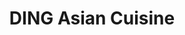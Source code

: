 ---
layout: place
title: "DING Asian Cuisine"
permalink: /florida/riverview/ding-asian-cuisine.html
stateAbbr: FL
stateName: Florida
cityName: Riverview
place_id: ChIJRXpt7Z7RwogRPK18vve2X7k
photos:
  - name: >-
      places/ChIJRXpt7Z7RwogRPK18vve2X7k/photos/AUy1YQ2aQKBK4J7TkZDL1_3RQHUKdgBN4pg_6GCeb3XiSqy3kaUEBRqvze1uNzNG-fD1TLG580qnb1PXHvLHFNGef6umkPm0JVU1W2b3a-jfKknAVekOnbJrayEV5NrLgabPh_wV8ljxi0C8GqsT6DXU9q7zel2OIxbTUD4j5YTxjNd2LApO_rZyZu1SMg3gVaz6ueYKTwXbJ-fYpmMnw7xpQa1BO59nnUr1Aurbe8ny-GXB9yhFJFNaGMNXEpwfD_E_yMcU1tSdQa0a0xrL_olOqDRBhfhgcnE7YrRjf2xRLx7PVpD98_PpSmS3c9DabqR7QRYbaleyq-3cnJI4ZtA_c0ufilJ5uxYM4Jb223PEo6Xj9rlm0sPiV8fx7j23N9BcmCIFtHfWg6yQV3lgAkUpJt_RNKg7b88rYhCWR1HyUUVzFsVw
    widthPx: 4032
    heightPx: 3024
    authorAttributions:
      - displayName: Keila Camejo
        uri: https://maps.google.com/maps/contrib/107738665059376843740
        photoUri: >-
          https://lh3.googleusercontent.com/a-/ALV-UjU1Y-yh5-sX5J6Ceug00YQNKbyPPLObzaaQC07dDczt3vi6VgO-VA=s100-p-k-no-mo
    flagContentUri: >-
      https://www.google.com/local/imagery/report/?cb_client=maps_api_places.places_api&image_key=!1e10!2sCIHM0ogKEICAgIDTrob0tQE&hl=en-US
    googleMapsUri: >-
      https://www.google.com/maps/place//data=!3m4!1e2!3m2!1sCIHM0ogKEICAgIDTrob0tQE!2e10!4m2!3m1!1s0x88c2d19eed6d7a45:0xb95fb6f7be7cad3c
  - name: >-
      places/ChIJRXpt7Z7RwogRPK18vve2X7k/photos/AUy1YQ0RfylKSp6FqQg8IjiaXjdGVoclmvwPovsH1T9xLAavbeb_qGsCntqp4HMS-0sNxqxjgzFvtRy-S36PIGaaAy8y6XK00DiW9cCzdc0Tf4IqF7F3Aj-taLnbE_vd2l-va2Rj5k75cXjEM80sO63XD865F1HMz8q_C7GoeSM_E8TJYWb2ox_doQlSsYt67IjIOVfDmyekFKKiuKsMPuvjjqzsY61wcVM7a-tXtx5ye2ZRjDg4yw1jn4Fo2q8z5mHZOoQFSIkvAwrBXjn7fPLhJtE880cSGM0-5-hb_cnO-8LEVMywf27oXDoN5Kp4n08R1X4lydHZbyi4Cz7BXDyjI44anc-Af8EUuIoDRdJoGx63ai6NuTZi9rf61Fbl6vCWboucVAwhr8puz1X3sAKD9qNg8rlQpk44IhsdgGxuyQRvmw
    widthPx: 2484
    heightPx: 2792
    authorAttributions:
      - displayName: CJ vazquez
        uri: https://maps.google.com/maps/contrib/101658182427496355690
        photoUri: >-
          https://lh3.googleusercontent.com/a/ACg8ocL4FerRKlj9ETrBdwmizTGifZGA70zWenCmLtul-z4DZ4drWQ=s100-p-k-no-mo
    flagContentUri: >-
      https://www.google.com/local/imagery/report/?cb_client=maps_api_places.places_api&image_key=!1e10!2sCIHM0ogKEICAgID226KMVQ&hl=en-US
    googleMapsUri: >-
      https://www.google.com/maps/place//data=!3m4!1e2!3m2!1sCIHM0ogKEICAgID226KMVQ!2e10!4m2!3m1!1s0x88c2d19eed6d7a45:0xb95fb6f7be7cad3c
  - name: >-
      places/ChIJRXpt7Z7RwogRPK18vve2X7k/photos/AUy1YQ1DzvqRephjupDVfCYiOJklDf0kmq9zeCXQaUJtSzlYaURhVTjrl7tshoM75uVM9LaR4vYd_EYdihGnzPMlSxC8TWOMCvKpQ3oWSkZUmNv0SUUKtVQAQDumCPOrS8aOZC589YU1TgdyOBNUAJ_m5dvEpmZBMuaSLKmv0gREPYNoYZpwfqxwGW6BCBHiniOLb5ToujxL5LSAzWsirnth_RW1YZZwuJ8OoOWJ3fHZWg9FGrabaxdabgv7C617AI4uAv4-4tW44_voGVHvE_tG4NmvulivhibiCU2ru3ILAXDHOU3-KhoDepgR8QmP4XwNQEEXq99wx1Ca0hj2oFyJw3U2YR47BHXUdgtUiKwWiZdHvqZMrE3bq4KRKKcPvluDfO3TC4OB64EmIe9XhacQmXFsQT40EFF7wsWc7Q8Vbpie2w
    widthPx: 1080
    heightPx: 1317
    authorAttributions:
      - displayName: Rudy Wyatt
        uri: https://maps.google.com/maps/contrib/108764207705354315613
        photoUri: >-
          https://lh3.googleusercontent.com/a-/ALV-UjUjMbujVIn2IC9rE3cqmblFIsnQ3jzlYOclM5fs1r3ZK-HBQ6g=s100-p-k-no-mo
    flagContentUri: >-
      https://www.google.com/local/imagery/report/?cb_client=maps_api_places.places_api&image_key=!1e10!2sCIHM0ogKEICAgICG0M2wJA&hl=en-US
    googleMapsUri: >-
      https://www.google.com/maps/place//data=!3m4!1e2!3m2!1sCIHM0ogKEICAgICG0M2wJA!2e10!4m2!3m1!1s0x88c2d19eed6d7a45:0xb95fb6f7be7cad3c
  - name: >-
      places/ChIJRXpt7Z7RwogRPK18vve2X7k/photos/AUy1YQ078Kb5CqsBFcUwINGR_5sYFU72DxdLmt8Mk30h2SKaeL0xXy0uMY0ZmnJZrJSW6hcWHzqeua99Wcv9Ib3yvy2YpcRCouiWDGQFkNiwcv9OiAhtIbOV5kjpxHZOLAJpwmqpo3UKWwb9ouMlN82DhqnF0-JTRyBSBm0iT4rh2o_SGlt-OvviCAoWsibPJJ14-J8P9GbI12G7hvBnVfagOsAROYiQy5DjsOiEQFJ7dBxIWEuTVRutiGcodljM0TsCZMJHZ4gQLIRiXqjHwcNsoOzPv59EoNFcxyc8kP4gnPZdXds5HNrLxxBTy-gnrwDvMv3NND_9wPOMBAlFvzci1z87_il6I6zvFnZJM5w7BHe4aQ2ipX8Qu531lJrVoBForf52r9J2VGJPVKR48RrGxtos1f9UfDF5fAmZz-fPECg
    widthPx: 3024
    heightPx: 4032
    authorAttributions:
      - displayName: Rigoberto Cabrera
        uri: https://maps.google.com/maps/contrib/103742837051234124626
        photoUri: >-
          https://lh3.googleusercontent.com/a-/ALV-UjWvf_aqLTpCdNazKH4Dc05pdlgm-91pc80KZKg8qH5-RJMqqXyU=s100-p-k-no-mo
    flagContentUri: >-
      https://www.google.com/local/imagery/report/?cb_client=maps_api_places.places_api&image_key=!1e10!2sCIHM0ogKEICAgMDg-dmWHQ&hl=en-US
    googleMapsUri: >-
      https://www.google.com/maps/place//data=!3m4!1e2!3m2!1sCIHM0ogKEICAgMDg-dmWHQ!2e10!4m2!3m1!1s0x88c2d19eed6d7a45:0xb95fb6f7be7cad3c
  - name: >-
      places/ChIJRXpt7Z7RwogRPK18vve2X7k/photos/AUy1YQ0UCeIuGzyc8iMaPnwnfoqMaagc5QI-Nm5NMvAPCCStcHZE39PdUAg6voRpR5tUg3g1hzgCjTb3EeLjyFundKDAnSiAhd2PXUy8OIbc2-Z7fAsqcEU2XmZTraG_TzWojCeLlTNHBWlWLhgM6ZfbUf6giTS-odli94vMw_FZexPIEn1G28UEnmmZs1SEx4MfCbQ0lDVr4Ra30I_mGNTFFubnszgbyYdKtGSbFYQoNw29xLRJEmgaWkFpaetrWc7k66aa_cRjpNRlBZERAL1nwUgYXoAxlqYXq77uoEsLfgjMh8F8-V7ZIDE7ypYsvowBlKRxo938YmIODM786_ojnDORTsEIQy1kfatALCq_Ad01NbBVI3XRWX9LiA3p4-lwNYxDk938pXPK67DIPR7G4UsB4uTnYYDCXM2oo1zTIKyPYA
    widthPx: 4800
    heightPx: 3600
    authorAttributions:
      - displayName: Anderson Almonte
        uri: https://maps.google.com/maps/contrib/101163185033419648520
        photoUri: >-
          https://lh3.googleusercontent.com/a-/ALV-UjUaQHeZR0mO3ExGz-yQ2bSWl-U0-ZIrzugpYkRK8iB8N9lIovfk=s100-p-k-no-mo
    flagContentUri: >-
      https://www.google.com/local/imagery/report/?cb_client=maps_api_places.places_api&image_key=!1e10!2sCIHM0ogKEICAgIDb2tfAKg&hl=en-US
    googleMapsUri: >-
      https://www.google.com/maps/place//data=!3m4!1e2!3m2!1sCIHM0ogKEICAgIDb2tfAKg!2e10!4m2!3m1!1s0x88c2d19eed6d7a45:0xb95fb6f7be7cad3c
  - name: >-
      places/ChIJRXpt7Z7RwogRPK18vve2X7k/photos/AUy1YQ0IUj_kKMWb_yv6p3WKbpJ4OgZgQFZ_0PQf4ZSh0jgGSUycTYzST94uWMLZGaHnWPAeacZZvg_DHqzhdepjFwpM3EoADCrwywvevz5-b2Yz322a0v_0qygQseLAsWNSncBGoIGCOUHiN3NkvImQ2auPqOxly3MxYS2JZSpfxT5gajB5PCt-8BVKHR6ufYb61yXN5TM1l-05s27RSV0euguXtJp8AKg8pGvotCKWeEYZj-nHXtdkin59mhgJ9qJwTdNAGiTwKmB9idJZ_zJ9bcnjZ4u7yF0Smcgy7wnEex3TAdoYrslFnIuAZ5SCoY9QXajzFguzSYWsnJjL6ehK84xRLrN0aNOvZ-J9Tb-pR9TRtPeM55c_gR6HqnB_n2-rqY1hf5L6pqNGI2iUhd3cTtZTTyNIAFIoSIVTA7y2N8rL3g
    widthPx: 3600
    heightPx: 4800
    authorAttributions:
      - displayName: Keila Camejo
        uri: https://maps.google.com/maps/contrib/107738665059376843740
        photoUri: >-
          https://lh3.googleusercontent.com/a-/ALV-UjU1Y-yh5-sX5J6Ceug00YQNKbyPPLObzaaQC07dDczt3vi6VgO-VA=s100-p-k-no-mo
    flagContentUri: >-
      https://www.google.com/local/imagery/report/?cb_client=maps_api_places.places_api&image_key=!1e10!2sCIHM0ogKEICAgIDTrob0NQ&hl=en-US
    googleMapsUri: >-
      https://www.google.com/maps/place//data=!3m4!1e2!3m2!1sCIHM0ogKEICAgIDTrob0NQ!2e10!4m2!3m1!1s0x88c2d19eed6d7a45:0xb95fb6f7be7cad3c
  - name: >-
      places/ChIJRXpt7Z7RwogRPK18vve2X7k/photos/AUy1YQ0JcQbA_9ADp7_r2VeZKGS5oM1iuCQCdDDxpAH2MNRcOt2tvMSFpylldX-JSnP8Bucv8z4VmYSYagYNsZm2myNnXfCfqL4TXqrQm8xsx85ty-0PZLEJN5LYxawbfJc_4RzJqjKKicLzw5stTD1C2-XQ7b9BjAm3vTBR1sjg0Am2J_TQF4M5KcGTS7qYtI5EbzrLSh2US4GVmx3kZIANVw9LOmsdyiVKw6-0gkNNnelCOAC-X5H8wc9QXLkqjPz9gUxBBqElVhfhCONRFA9EmFLVjjU6-UBA5CKQC73lCMHEpKGpPy1WdcWP6mhwUQuMl1YovyGFCvfECdWvwspQjvjnKw7LXsWD7QdSYYJFYdJgKmUQrBR2ma-WUx2vJVLIpEUbTILwhSATz_V3k17z4fFvMr80PopUQ9Ogthk5CkuxkQ
    widthPx: 4032
    heightPx: 3024
    authorAttributions:
      - displayName: maryroselol
        uri: https://maps.google.com/maps/contrib/118086412629711364471
        photoUri: >-
          https://lh3.googleusercontent.com/a/ACg8ocKjDfHAJk5MRKXkZqT0zxOvlxWFivVaINObhjzaA7d-ShG8DQ=s100-p-k-no-mo
    flagContentUri: >-
      https://www.google.com/local/imagery/report/?cb_client=maps_api_places.places_api&image_key=!1e10!2sCIHM0ogKEICAgID-q9aaQA&hl=en-US
    googleMapsUri: >-
      https://www.google.com/maps/place//data=!3m4!1e2!3m2!1sCIHM0ogKEICAgID-q9aaQA!2e10!4m2!3m1!1s0x88c2d19eed6d7a45:0xb95fb6f7be7cad3c
  - name: >-
      places/ChIJRXpt7Z7RwogRPK18vve2X7k/photos/AUy1YQ0SaysPPd2ckKuoqrwiGCRnHrpz2jad8wmEpGm4vM38PyzWTbIu3qT4yjkAMhry3mU-UDbSZRN5XBRvVPMcsI76EhRX5BOdqcBUqNsxaZ-029Z6En6ZELhhpuvWhT7xqA7y_qaser2qqQw5R7CURNXWWwN_jVFNWo6a5K5yl3YK1mwknqXm2Ohi0O408PW6E7FlyN-_0GDgPqswBLDISQRWZZHSWmexUNxdIcAl_BtZXctiUQer1eoZdg74ndaqKJYCbx9UCX9JLElrieO3Cqt9Ooor3oPkosIC8JjjzpWraA0473Jrkt4SqbZK_GCFuYMQIb5myVhva8g8FWvyGRkk5QvUGdu2i7ceGr_bXHEhhG9Wz5mRSX1NJmY02teAcx2CJXhAthTz5iWu1VLxx3b3eEdl8Lm9Fpn5ig5Jg7IsVedM
    widthPx: 3024
    heightPx: 4032
    authorAttributions:
      - displayName: Rose M
        uri: https://maps.google.com/maps/contrib/102154181077337284666
        photoUri: >-
          https://lh3.googleusercontent.com/a-/ALV-UjXtF3rZ1ChYUfx5yNAIWi-XMBNHgnaMeYPf_uZzb8sLpgdCwpc_=s100-p-k-no-mo
    flagContentUri: >-
      https://www.google.com/local/imagery/report/?cb_client=maps_api_places.places_api&image_key=!1e10!2sCIHM0ogKEICAgIDvwaH67wE&hl=en-US
    googleMapsUri: >-
      https://www.google.com/maps/place//data=!3m4!1e2!3m2!1sCIHM0ogKEICAgIDvwaH67wE!2e10!4m2!3m1!1s0x88c2d19eed6d7a45:0xb95fb6f7be7cad3c
  - name: >-
      places/ChIJRXpt7Z7RwogRPK18vve2X7k/photos/AUy1YQ1TA_Ar2hq_6TVb8VnKv6paoC7R1Uzj0vZgKbEKLNIUxbBBJR5adNmImapudkTBSpHGARml83j6anUtPfERDsr82oyor_LsqPoM20CRMBA1TRP5oAo_2iZ3gwnYE63BWOjOt77pApnxCeH_WtjNLo44kdff-STJGYZabs7TixOM5ag8Q6buMi4HbghrF8ZNjNAzo_f8g8n385oeyo8RPllRWL5kPFXoIeVkIIQ77_TX8h_2O58t8WoHw4NlM0dQn8RDwpX3Hzu8qYi34evpXd2UyziL7MQGb0JdqB56aZhOLWw-PDKpMTrqfrRAqDVMtfYMaaAj8hBntPpRbNI5OVTX5j5jVhk0lRNhK4vaFVEZ2DihUISw2ZVeEsnojZH-8QyCqExtIsy7frVDJi3FmUuF8ZiycHFbNq5JNi3bqlILVZq2
    widthPx: 3000
    heightPx: 4000
    authorAttributions:
      - displayName: Kiera Matthews
        uri: https://maps.google.com/maps/contrib/117632892890581232463
        photoUri: >-
          https://lh3.googleusercontent.com/a-/ALV-UjUV9HUbxLZLFs3UPPwu22fdTn_65Mtj6hYYIACSqvnO3I6lZQg=s100-p-k-no-mo
    flagContentUri: >-
      https://www.google.com/local/imagery/report/?cb_client=maps_api_places.places_api&image_key=!1e10!2sCIHM0ogKEICAgICzvN2WzQE&hl=en-US
    googleMapsUri: >-
      https://www.google.com/maps/place//data=!3m4!1e2!3m2!1sCIHM0ogKEICAgICzvN2WzQE!2e10!4m2!3m1!1s0x88c2d19eed6d7a45:0xb95fb6f7be7cad3c
  - name: >-
      places/ChIJRXpt7Z7RwogRPK18vve2X7k/photos/AUy1YQ12J1uReVdn3m0xD7ki4YL549cEyDJiXx9X5VaxRqQPokk6dhc1SD-zS-sQeD8XnWbD5VzkJkLPS5GoUpIwG1DQvePfbKqaBXJxapzuXXRn5vIyWT0T2M-LFcf34j8xexoBtwdxUROe9KogDedjuq72yq0AIE151QoyiD8iKFvxNMfHLzvbN9NR0-J3F7ieV95ZAvOIPX7e4s0gWOx2ZbbFFXCX62x04jovR77iaCe93vTMW64sLy1UM3ph7sV4GokQGMNPgBjitGLL7NPvkMwmWS8DpPABRmPDLiphX4jqpa3EuXZxNWq5NxXVNW2vr5HMZ56ICblKDhL8ODdaeHIgDAN6RcStJkAJvBU5miOv_o8ODLOrihLSBufnRDJ-HhJUTj6xfMMhDiJuQakDA9rpFgc0m36d_oV2FEe3Q1o
    widthPx: 4032
    heightPx: 3024
    authorAttributions:
      - displayName: Dr. Nicole
        uri: https://maps.google.com/maps/contrib/107937891831347197719
        photoUri: >-
          https://lh3.googleusercontent.com/a-/ALV-UjXR0pCwhwDgAgr4JUEH50_AlynaKOiDurc0KG6IK9h5HHEnFkjY=s100-p-k-no-mo
    flagContentUri: >-
      https://www.google.com/local/imagery/report/?cb_client=maps_api_places.places_api&image_key=!1e10!2sCIHM0ogKEICAgIC6nNiCOA&hl=en-US
    googleMapsUri: >-
      https://www.google.com/maps/place//data=!3m4!1e2!3m2!1sCIHM0ogKEICAgIC6nNiCOA!2e10!4m2!3m1!1s0x88c2d19eed6d7a45:0xb95fb6f7be7cad3c
address: 11244 Boyette Rd, Riverview, FL 33569, USA
street: 11244 Boyette Rd
city: Riverview
state: FL
zip: '33569'
country: USA
neighborhood: null
latitude: '27.854690'
longitude: '-82.316336'
accessibility_options:
  wheelchairAccessibleParking: true
  wheelchairAccessibleEntrance: true
  wheelchairAccessibleRestroom: true
  wheelchairAccessibleSeating: true
business_status: OPERATIONAL
name: DING Asian Cuisine
google_maps_links:
  directionsUri: >-
    https://www.google.com/maps/dir//''/data=!4m7!4m6!1m1!4e2!1m2!1m1!1s0x88c2d19eed6d7a45:0xb95fb6f7be7cad3c!3e0
  placeUri: https://maps.google.com/?cid=13357596194973199676
  writeAReviewUri: >-
    https://www.google.com/maps/place//data=!4m3!3m2!1s0x88c2d19eed6d7a45:0xb95fb6f7be7cad3c!12e1
  reviewsUri: >-
    https://www.google.com/maps/place//data=!4m4!3m3!1s0x88c2d19eed6d7a45:0xb95fb6f7be7cad3c!9m1!1b1
  photosUri: >-
    https://www.google.com/maps/place//data=!4m3!3m2!1s0x88c2d19eed6d7a45:0xb95fb6f7be7cad3c!10e5
primary_type: Restaurant
opening_hours:
  regular: null
  current: null
secondary_opening_hours:
  regular:
    weekdayDescriptions: null
    type: null
  current:
    weekdayDescriptions: null
    type: null
phone: null
price_level: null
price_range: null
rating: null
rating_count: 0
website: null
description: null
reviews: null
parking_options: null
payment_options: null
allow_dogs: null
curbside_pickup: null
delivery: null
dine_in: null
good_for_children: null
good_for_groups: null
good_for_sports: null
live_music: null
menu_for_children: null
outdoor_seating: null
reservable: null
restroom: null
serves_beer: null
serves_breakfast: null
serves_brunch: null
serves_cocktails: null
serves_coffee: null
serves_dinner: null
serves_dessert: null
serves_lunch: null
serves_vegetarian_food: null
serves_wine: null
takeout: null
slug: DING-Asian-Cuisine

---